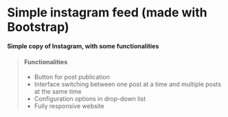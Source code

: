 # Simple instagram feed (made with Bootstrap)

**Simple copy of Instagram, with some functionalities**

> #### Functionalities
> 
> - Button for post publication
> - Interface switching between one post at a time and multiple posts at the same time
> - Configuration options in drop-down list
> - Fully responsive website